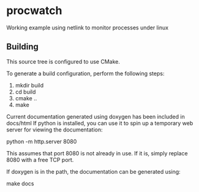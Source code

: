 # procwatch
Working example using netlink to monitor processes under linux

## Building
This source tree is configured to use CMake.

To generate a build configuration, perform the following steps:

1. mkdir build
2. cd build
3. cmake ..
4. make

Current documentation generated using doxygen has been included in docs/html
If python is installed, you can use it to spin up a temporary web server for
viewing the documentation:

python -m http.server 8080

This assumes that port 8080 is not already in use.  If it is, simply replace 8080
with a free TCP port.

If doxygen is in the path, the documentation can be generated using:

make docs
